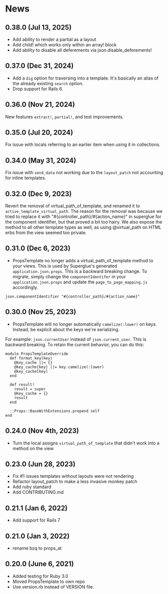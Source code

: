 # News

## 0.38.0 (Jul 13, 2025)
  * Add ability to render a partial as a layout
  * Add child! which works only within an array! block
  * Add ability to disable all deferements via json.disable_deferements!

## 0.37.0 (Dec 31, 2024)
  * Add a `dig` option for traversing into a template.
    It's basically an alias of the already existing `search` option.
  * Drop support for Rails 6.

## 0.36.0 (Nov 21, 2024)

New features `extract!`, `partial!`, and test improvements.

## 0.35.0 (Jul 20, 2024)

Fix issue with locals referring to an earlier item when using it in collections.

## 0.34.0 (May 31, 2024)

Fix issue with `send_data` not working due to the `layout_patch` not accounting for
inline templates.

## 0.32.0 (Dec 9, 2023)

Revert the removal of virtual_path_of_template, and renamed it to
`active_template_virtual_path`. The reason for the removal was because we tried
to replace it with "#{controller_path}/#{action_name}" in superglue for the
component identifier, but that proved a bit too hairy. We also expose the
method to all other template types as well, as using @virtual_path on HTML erbs
from the view seemed too private.

## 0.31.0 (Dec 6, 2023)

* PropsTemplate no longer adds a virtual_path_of_template method to your views.
This is used by Superglue's generated `application.json.props`. This is a backward
breaking change. To migrate, simply change the `componentIdentifer` in your
`application.json.props` and update the `page_to_page_mapping.js` accordingly.

````
json.componentIdentifier "#{controller_path}/#{action_name}"
````

## 0.30.0 (Nov 25, 2023)

* PropsTemplate will no longer automatically `camelize(:lower)` on keys.
Instead, be explicit about the keys we're serializing.

For example: `json.currentUser` instead of `json.current_user`. This
is backward breaking. To retain the current behavior, you can do this:

```
module PropsTemplateOverride
  def format_key(key)
    @key_cache ||= {}
    @key_cache[key] ||= key.camelize(:lower)
    @key_cache[key]
  end

  def result!
    result = super
    @key_cache = {}
    result
  end

  ::Props::BaseWithExtensions.prepend self
end
```

## 0.24.0 (Nov 4th, 2023)
  * Turn the local assigns `virtual_path_of_template` that didn't work into a method on the view

## 0.23.0 (Jun 28, 2023)
  * Fix #1 issues templates without layouts were not rendering
  * Refactor layout_patch to make a less invasive monkey patch
  * Add ruby standard
  * Add CONTRIBUTING.md

## 0.21.1 (Jan 6, 2022)
  * Add support for Rails 7

## 0.21.0 (Jan 3, 2022)
  * rename bzq to props_at

## 0.20.0 (June 6, 2021)
  * Added testing for Ruby 3.0
  * Moved PropsTemplate to own repo
  * Use version.rb instead of VERSION file.
